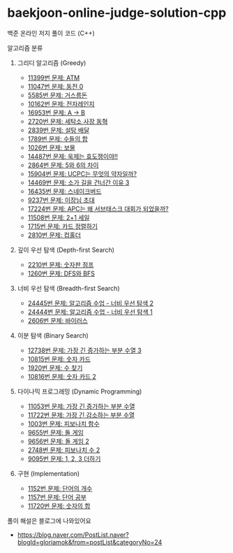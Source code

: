 # baekjoon-online-judge-solution-cpp

백준 온라인 저지 풀이 코드 (C++)

알고리즘 분류

1. 그리디 알고리즘 (Greedy)
    - [11399번 문제: ATM](https://github.com/gloriamok/baekjoon-online-judge-solution-cpp/blob/main/baekjoon_n11399_greedy.cpp)
    - [11047번 문제: 동전 0](https://github.com/gloriamok/baekjoon-online-judge-solution-cpp/blob/main/baekjoon_n11047_greedy.cpp)
    - [5585번 문제: 거스름돈](https://github.com/gloriamok/baekjoon-online-judge-solution-cpp/blob/main/baekjoon_n5585_greedy.cpp)
    - [10162번 문제: 전자레인지](https://github.com/gloriamok/baekjoon-online-judge-solution-cpp/blob/main/baekjoon_n10162_greedy.cpp)
    - [16953번 문제: A → B](https://github.com/gloriamok/baekjoon-online-judge-solution-cpp/blob/main/baekjoon_n16953_greedy_bfs.cpp)
    - [2720번 문제: 세탁소 사장 동혁](https://github.com/gloriamok/baekjoon-online-judge-solution-cpp/blob/main/baekjoon_n2720_greedy.cpp)
    - [2839번 문제: 설탕 배달](https://github.com/gloriamok/baekjoon-online-judge-solution-cpp/blob/main/baekjoon_n2839_greedy_dp.cpp)
    - [1789번 문제: 수들의 합](https://github.com/gloriamok/baekjoon-online-judge-solution-cpp/blob/main/baekjoon_n1789_greedy.cpp)
    - [1026번 문제: 보물](https://github.com/gloriamok/baekjoon-online-judge-solution-cpp/blob/main/baekjoon_n1026_greedy.cpp)
    - [14487번 문제: 욱제는 효도쟁이야!!](https://github.com/gloriamok/baekjoon-online-judge-solution-cpp/blob/main/baekjoon_n%EF%BB%BF14487_greedy.cpp)
    - [2864번 문제: 5와 6의 차이](https://github.com/gloriamok/baekjoon-online-judge-solution-cpp/blob/main/baekjoon_n2864_greedy.cpp)
    - [15904번 문제: UCPC는 무엇의 약자일까?](https://github.com/gloriamok/baekjoon-online-judge-solution-cpp/blob/main/baekjoon_n%EF%BB%BF15904_greedy.cpp)
    - [14469번 문제: 소가 길을 건너간 이유 3](https://github.com/gloriamok/baekjoon-online-judge-solution-cpp/blob/main/baekjoon_n14469_greedy.cpp)
    - [16435번 문제: 스네이크버드](https://github.com/gloriamok/baekjoon-online-judge-solution-cpp/blob/main/baekjoon_n%EF%BB%BF16435_greedy.cpp)
    - [9237번 문제: 이장님 초대](https://github.com/gloriamok/baekjoon-online-judge-solution-cpp/blob/main/baekjoon_n%EF%BB%BF9237_greedy.cpp)
    - [17224번 문제: APC는 왜 서브태스크 대회가 되었을까?](https://github.com/gloriamok/baekjoon-online-judge-solution-cpp/blob/main/baekjoon_n17224_greedy.cpp)
    - [11508번 문제: 2+1 세일](https://github.com/gloriamok/baekjoon-online-judge-solution-cpp/blob/main/baekjoon_n11508_greedy.cpp)
    - [1715번 문제: 카드 정렬하기](https://github.com/gloriamok/baekjoon-online-judge-solution-cpp/blob/main/baekjoon_n%EF%BB%BF1715_greedy.cpp)
    - [2810번 문제: 컵홀더](https://github.com/gloriamok/baekjoon-online-judge-solution-cpp/blob/main/baekjoon_n%EF%BB%BF2810_greedy.cpp)
    
2. 깊이 우선 탐색 (Depth-first Search)
    - [2210번 문제: 숫자판 점프](https://github.com/gloriamok/baekjoon-online-judge-solution-cpp/blob/main/baekjoon_n2210_dfs.cpp)
    - [1260번 문제: DFS와 BFS](https://github.com/gloriamok/baekjoon-online-judge-solution-cpp/blob/main/baekjoon_n1260_dfs_bfs.cpp)
    
3. 너비 우선 탐색 (Breadth-first Search)
    - [24445번 문제: 알고리즘 수업 - 너비 우선 탐색 2](https://github.com/gloriamok/baekjoon-online-judge-solution-cpp/blob/main/baekjoon_n%EF%BB%BF24445_bfs.cpp)
    - [24444번 문제: 알고리즘 수업 - 너비 우선 탐색 1](https://github.com/gloriamok/baekjoon-online-judge-solution-cpp/blob/main/baekjoon_n%EF%BB%BF24444_bfs.cpp)
    - [2606번 문제: 바이러스](https://github.com/gloriamok/baekjoon-online-judge-solution-cpp/blob/main/baekjoon_n2606_dfs_bfs.cpp)
    
4. 이분 탐색 (Binary Search)
    - [12738번 문제: 가장 긴 증가하는 부분 수열 3](https://github.com/gloriamok/baekjoon-online-judge-solution-cpp/blob/main/baekjoon_n12738_binarysearch.cpp)
    - [10815번 문제: 숫자 카드](https://github.com/gloriamok/baekjoon-online-judge-solution-cpp/blob/main/baekjoon_n%EF%BB%BF10815_binarysearch.cpp)
    - [1920번 문제: 수 찾기](https://github.com/gloriamok/baekjoon-online-judge-solution-cpp/blob/main/baekjoon_n%EF%BB%BF%EF%BB%BF1920_binarysearch.cpp)
    - [10816번 문제: 숫자 카드 2](https://github.com/gloriamok/baekjoon-online-judge-solution-cpp/blob/main/baekjoon_n%EF%BB%BF10816_binarysearch.cpp)
    
5. 다이나믹 프로그래밍 (Dynamic Programming)
    - [11053번 문제: 가장 긴 증가하는 부분 수열](https://github.com/gloriamok/baekjoon-online-judge-solution-cpp/blob/main/baekjoon_n11053_dp.cpp)
    - [11722번 문제: 가장 긴 감소하는 부분 수열](https://github.com/gloriamok/baekjoon-online-judge-solution-cpp/blob/main/baekjoon_n11722_dp.cpp)
    - [1003번 문제: 피보나치 함수](https://github.com/gloriamok/baekjoon-online-judge-solution-cpp/blob/main/baekjoon_n1003_dp.cpp)
    - [9655번 문제: 돌 게임](https://github.com/gloriamok/baekjoon-online-judge-solution-cpp/blob/main/baekjoon_n9655_dp.cpp)
    - [9656번 문제: 돌 게임 2](https://github.com/gloriamok/baekjoon-online-judge-solution-cpp/blob/main/baekjoon_n9656_dp.cpp)
    - [2748번 문제: 피보나치 수 2](https://github.com/gloriamok/baekjoon-online-judge-solution-cpp/blob/main/baekjoon_n2748_dp.cpp)
    - [9095번 문제: 1, 2, 3 더하기](https://github.com/gloriamok/baekjoon-online-judge-solution-cpp/blob/main/baekjoon_n9095_dp.cpp)
    
6. 구현 (Implementation)
    - [1152번 문제: 단어의 개수](https://github.com/gloriamok/baekjoon-online-judge-solution-cpp/blob/main/baekjoon_n1152_Implementation.cpp)
    - [1157번 문제: 단어 공부](https://github.com/gloriamok/baekjoon-online-judge-solution-cpp/blob/main/baekjoon_n1157_Implementation.cpp)
    - [11720번 문제: 숫자의 합](https://github.com/gloriamok/baekjoon-online-judge-solution-cpp/blob/main/baekjoon_n11720_Implementation.cpp)
    

풀이 해설은 블로그에 나와있어요
- https://blog.naver.com/PostList.naver?blogId=gloriamok&from=postList&categoryNo=24
